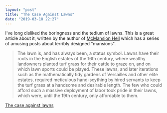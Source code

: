 ```yaml
---
layout: "post"
title: "The Case Against Lawns"
date: "2019-03-18 22:27"
---
```


I've long disliked the boringness and the tedium of lawns. This is a great article about it, written by the author of [McMansion Hell](http://mcmansionhell.com) which has a series of amusing posts about terribly designed "mansions".

>The lawn is, and has always been, a status symbol. Lawns have their roots in the English estates of the 16th century, where wealthy landowners planted turf grass for their cattle to graze on, and on which lawn sports could be played. These lawns, and later iterations such as the mathematically tidy gardens of Versailles and other elite estates, required meticulous hand-scything by hired servants to keep the turf grass at a handsome and desirable length. The few who could afford such a massive deployment of labor took pride in their lawns, which were, until the 19th century, only affordable to them.


[The case against lawns](https://www.curbed.com/2019/3/13/18262285/mcmansion-hell-kate-wagner-lawn-care-mowing)
